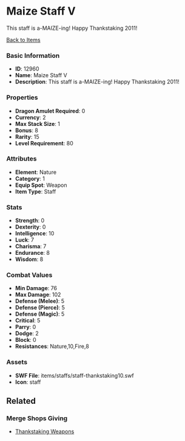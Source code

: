 # Maize Staff V

This staff is a-MAIZE-ing! Happy Thankstaking 2011! 

[Back to Items](../items.md)

### Basic Information

- **ID**: 12960
- **Name**: Maize Staff V
- **Description**: This staff is a-MAIZE-ing! Happy Thankstaking 2011! 

### Properties

- **Dragon Amulet Required**: 0
- **Currency**: 2
- **Max Stack Size**: 1
- **Bonus**: 8
- **Rarity**: 15
- **Level Requirement**: 80

### Attributes

- **Element**: Nature
- **Category**: 1
- **Equip Spot**: Weapon
- **Item Type**: Staff

### Stats

- **Strength**: 0
- **Dexterity**: 0
- **Intelligence**: 10
- **Luck**: 7
- **Charisma**: 7
- **Endurance**: 8
- **Wisdom**: 8

### Combat Values

- **Min Damage**: 76
- **Max Damage**: 102
- **Defense (Melee)**: 5
- **Defense (Pierce)**: 5
- **Defense (Magic)**: 5
- **Critical**: 5
- **Parry**: 0
- **Dodge**: 2
- **Block**: 0
- **Resistances**: Nature,10,Fire,8

### Assets

- **SWF File**: items/staffs/staff-thankstaking10.swf
- **Icon**: staff

## Related

### Merge Shops Giving

- [Thankstaking Weapons](../merge-shops/34-thankstaking-weapons.md)

